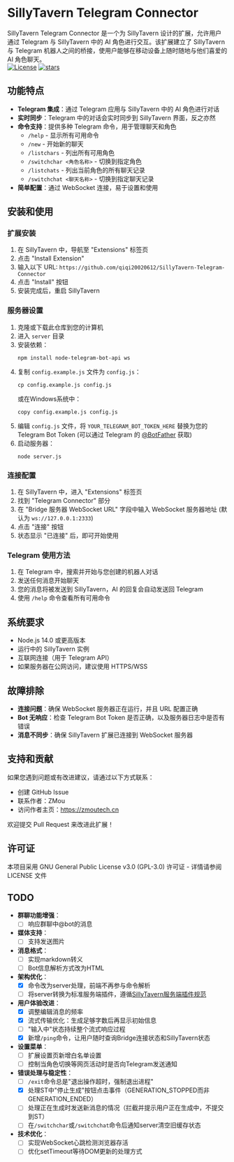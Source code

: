 # SillyTavern Telegram Connector

SillyTavern Telegram Connector 是一个为 SillyTavern 设计的扩展，允许用户通过 Telegram 与 SillyTavern 中的 AI 角色进行交互。该扩展建立了 SillyTavern 与 Telegram 机器人之间的桥接，使用户能够在移动设备上随时随地与他们喜爱的 AI 角色聊天。  
[![License](https://img.shields.io/github/license/qiqi20020612/SillyTavern-Telegram-Connector)](https://github.com/qiqi20020612/SillyTavern-Telegram-Connector/blob/main/LICENSE)
[![stars](https://img.shields.io/github/stars/qiqi20020612/SillyTavern-Telegram-Connector)](https://github.com/qiqi20020612/SillyTavern-Telegram-Connector)

## 功能特点

- **Telegram 集成**：通过 Telegram 应用与 SillyTavern 中的 AI 角色进行对话
- **实时同步**：Telegram 中的对话会实时同步到 SillyTavern 界面，反之亦然
- **命令支持**：提供多种 Telegram 命令，用于管理聊天和角色
  - `/help` - 显示所有可用命令
  - `/new` - 开始新的聊天
  - `/listchars` - 列出所有可用角色
  - `/switchchar <角色名称>` - 切换到指定角色
  - `/listchats` - 列出当前角色的所有聊天记录
  - `/switchchat <聊天名称>` - 切换到指定聊天记录
- **简单配置**：通过 WebSocket 连接，易于设置和使用

## 安装和使用

### 扩展安装

1. 在 SillyTavern 中，导航至 "Extensions" 标签页
2. 点击 "Install Extension"
3. 输入以下 URL: `https://github.com/qiqi20020612/SillyTavern-Telegram-Connector`
4. 点击 "Install" 按钮
5. 安装完成后，重启 SillyTavern

### 服务器设置

1. 克隆或下载此仓库到您的计算机
2. 进入 `server` 目录
3. 安装依赖：
   ```
   npm install node-telegram-bot-api ws
   ```
4. 复制 `config.example.js` 文件为 `config.js`：
   ```
   cp config.example.js config.js
   ```
   或在Windows系统中：
   ```
   copy config.example.js config.js
   ```
5. 编辑 `config.js` 文件，将 `YOUR_TELEGRAM_BOT_TOKEN_HERE` 替换为您的 Telegram Bot Token
   (可以通过 Telegram 的 [@BotFather](https://t.me/BotFather) 获取)
6. 启动服务器：
   ```
   node server.js
   ```

### 连接配置

1. 在 SillyTavern 中，进入 "Extensions" 标签页
2. 找到 "Telegram Connector" 部分
3. 在 "Bridge 服务器 WebSocket URL" 字段中输入 WebSocket 服务器地址
   (默认为 `ws://127.0.0.1:2333`)
4. 点击 "连接" 按钮
5. 状态显示 "已连接" 后，即可开始使用

### Telegram 使用方法

1. 在 Telegram 中，搜索并开始与您创建的机器人对话
2. 发送任何消息开始聊天
3. 您的消息将被发送到 SillyTavern，AI 的回复会自动发送回 Telegram
4. 使用 `/help` 命令查看所有可用命令

## 系统要求

- Node.js 14.0 或更高版本
- 运行中的 SillyTavern 实例
- 互联网连接（用于 Telegram API）
- 如果服务器在公网访问，建议使用 HTTPS/WSS

## 故障排除

- **连接问题**：确保 WebSocket 服务器正在运行，并且 URL 配置正确
- **Bot 无响应**：检查 Telegram Bot Token 是否正确，以及服务器日志中是否有错误
- **消息不同步**：确保 SillyTavern 扩展已连接到 WebSocket 服务器

## 支持和贡献

如果您遇到问题或有改进建议，请通过以下方式联系：

- 创建 GitHub Issue
- 联系作者：ZMou
- 访问作者主页：https://zmoutech.cn

欢迎提交 Pull Request 来改进此扩展！

## 许可证

本项目采用 GNU General Public License v3.0 (GPL-3.0) 许可证 - 详情请参阅 LICENSE 文件

## TODO

- **群聊功能增强**：
  - [ ] 响应群聊中@bot的消息

- **媒体支持**：
  - [ ] 支持发送图片

- **消息格式**：
  - [ ] 实现markdown转义
  - [ ] Bot信息解析方式改为HTML 

- **架构优化**：
  - [x] 命令改为server处理，前端不再参与命令解析
  - [ ] 将server转换为标准服务端插件，遵循[SillyTavern服务端插件规范](https://docs.sillytavern.app/for-contributors/server-plugins/)

- **用户体验改进**：
  - [x] 调整编辑消息的频率
  - [x] 流式传输优化：生成足够字数后再显示初始信息
  - [ ] "输入中"状态持续整个流式响应过程
  - [x] 新增`/ping`命令，让用户随时查询Bridge连接状态和SillyTavern状态

- **设置菜单**：
  - [ ] 扩展设置页新增白名单设置
  - [ ] 控制当角色切换等网页活动时是否向Telegram发送通知

- **错误处理与稳定性**：
  - [ ] `/exit`命令总是"退出操作超时，强制退出进程"
  - [x] 处理ST中"停止生成"按钮点击事件（GENERATION_STOPPED而非GENERATION_ENDED）
  - [ ] 处理正在生成时发送新消息的情况（拦截并提示用户正在生成中，不提交到ST）
  - [ ] 在`/switchchar`或`/switchchat`命令后通知server清空旧缓存状态

- **技术优化**：
  - [ ] 实现WebSocket心跳检测浏览器存活
  - [ ] 优化setTimeout等待DOM更新的处理方式